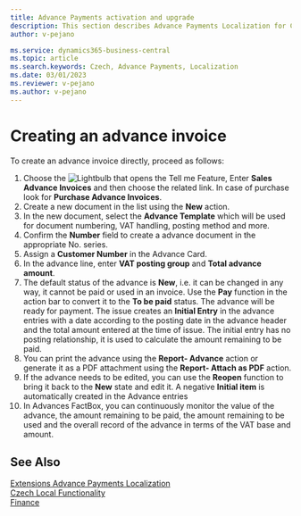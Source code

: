```yaml
---
title: Advance Payments activation and upgrade
description: This section describes Advance Payments Localization for Czech extension functionality.
author: v-pejano

ms.service: dynamics365-business-central
ms.topic: article
ms.search.keywords: Czech, Advance Payments, Localization
ms.date: 03/01/2023
ms.reviewer: v-pejano
ms.author: v-pejano
---
```


# Creating an advance invoice

To create an advance invoice directly, proceed as follows:

1. Choose the ![Lightbulb that opens the Tell me Feature](../../media/ui-search/search_small.png "Tell me what you want to do"), Enter **Sales Advance Invoices** and then choose the related link. In case of purchase look for **Purchase Advance Invoices**.
2. Create a new document in the list using the **New** action.
3. In the new document, select the **Advance Template** which will be used for document numbering, VAT handling, posting method and more.
4. Confirm the **Number** field to create a advance document in the appropriate No. series.
5. Assign a **Customer Number** in the Advance Card.
6. In the advance line, enter **VAT posting group** and **Total advance amount**.
7. The default status of the advance is **New**, i.e. it can be changed in any way, it cannot be paid or used in an invoice. Use the **Pay** function in the action bar to convert it to the **To be paid** status. The advance will be ready for payment.
The issue creates an **Initial Entry** in the advance entries with a date according to the posting date in the advance header and the total amount entered at the time of issue. The initial entry has no posting relationship, it is used to calculate the amount remaining to be paid.
8. You can print the advance using the **Report- Advance** action or generate it as a PDF attachment using the **Report- Attach as PDF** action.
9. If the advance needs to be edited, you can use the **Reopen** function to bring it back to the **New** state and edit it.
A negative **Initial item** is automatically created in the Advance entries
10. In Advances FactBox, you can continuously monitor the value of the advance, the amount remaining to be paid, the amount remaining to be used and the overall record of the advance in terms of the VAT base and amount.

## See Also

[Extensions Advance Payments Localization](ui-extensions-advance-payments-localization-cz.md)  
[Czech Local Functionality](czech-local-functionality.md)  
[Finance](../../finance.md)
